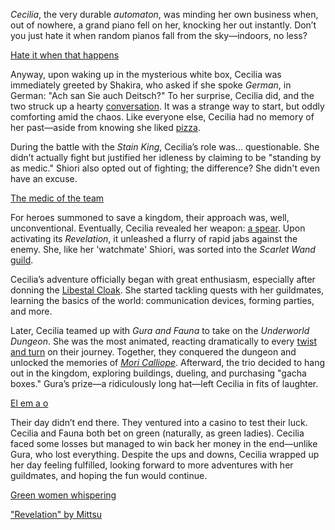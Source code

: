 *Cecilia*, the very durable *automaton*, was minding her own business when, out of nowhere, a grand piano fell on her, knocking her out instantly. Don’t you just hate it when random pianos fall from the sky—indoors, no less?

[Hate it when that happens](#embed:https://www.youtube.com/live/SAdndMvNK98?feature=shared\&t=435)

Anyway, upon waking up in the mysterious white box, Cecilia was immediately greeted by Shakira, who asked if she spoke *German*, in German: "Ach san Sie auch Deitsch?" To her surprise, Cecilia did, and the two struck up a hearty [conversation](https://www.youtube.com/live/SAdndMvNK98?feature=shared\&t=781). It was a strange way to start, but oddly comforting amid the chaos. Like everyone else, Cecilia had no memory of her past—aside from knowing she liked [pizza](https://www.youtube.com/live/SAdndMvNK98?feature=shared\&t=1090).

During the battle with the *Stain King*, Cecilia’s role was... questionable. She didn’t actually fight but justified her idleness by claiming to be "standing by as medic." Shiori also opted out of fighting; the difference? She didn't even have an excuse.

[The medic of the team](#embed:https://www.youtube.com/live/SAdndMvNK98?t=2950)

For heroes summoned to save a kingdom, their approach was, well, unconventional. Eventually, Cecilia revealed her weapon: [a spear](https://www.youtube.com/live/SAdndMvNK98?feature=shared\&t=3060). Upon activating its *Revelation*, it unleashed a flurry of rapid jabs against the enemy. She, like her 'watchmate' Shiori, was sorted into the *Scarlet Wand* [guild](https://www.youtube.com/live/KSaC99K4IF8?feature=shared\&t=3347).

Cecilia’s adventure officially began with great enthusiasm, especially after donning the [Libestal Cloak](https://www.youtube.com/live/SAdndMvNK98?feature=shared\&t=3483). She started tackling quests with her guildmates, learning the basics of the world: communication devices, forming parties, and more.

Later, Cecilia teamed up with *Gura and Fauna* to take on the *Underworld Dungeon*. She was the most animated, reacting dramatically to every [twist and turn](https://www.youtube.com/live/SAdndMvNK98?feature=shared\&t=8277) on their journey. Together, they conquered the dungeon and unlocked the memories of *[Mori Calliope](https://www.youtube.com/live/SAdndMvNK98?feature=shared\&t=9328)*. Afterward, the trio decided to hang out in the kingdom, exploring buildings, dueling, and purchasing "gacha boxes." Gura’s prize—a ridiculously long hat—left Cecilia in fits of laughter.

[El em a o](#embed:https://www.youtube.com/live/SAdndMvNK98?feature=shared\&t=10126)

Their day didn’t end there. They ventured into a casino to test their luck. Cecilia and Fauna both bet on green (naturally, as green ladies). Cecilia faced some losses but managed to win back her money in the end—unlike Gura, who lost everything. Despite the ups and downs, Cecilia wrapped up her day feeling fulfilled, looking forward to more adventures with her guildmates, and hoping the fun would continue.

[Green women whispering](#embed:https://www.youtube.com/live/SAdndMvNK98?t=12161)

["Revelation" by Mittsu](https://x.com/MittsumiA/status/1902371897985397070)
